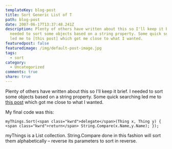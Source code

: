 ```yaml
---
templateKey: blog-post
title: Sort Generic List of T
path: blog-post
date: 2007-06-17T13:37:48.241Z
description: Plenty of others have written about this so I'll keep it brief. I
  needed to sort some objects based on a string property. Some quick searching
  led me to [this post] which got me close to what I wanted.
featuredpost: false
featuredimage: /img/default-post-image.jpg
tags:
  - sort
category:
  - Uncategorized
comments: true
share: true
---
```

<!--StartFragment-->

Plenty of others have written about this so I'll keep it brief. I needed to sort some objects based on a string property. Some quick searching led me to [this post](http://echerng.net/blog/2006/07/23/anonymous-methods-sorting-a-generic-list) which got me close to what I wanted.

My final code was this:

<!--EndFragment-->

```
myThings.Sort(<span class="kwrd">delegate</span>(Thing x, Thing y) { <span class="kwrd">return</span> String.Compare(x.Name,y.Name); });
```

<!--StartFragment-->

myThings is a List<Thing> collection. String.Compare done in this fashion will sort them alphabetically – reverse its parameters to sort in reverse.

<!--EndFragment-->